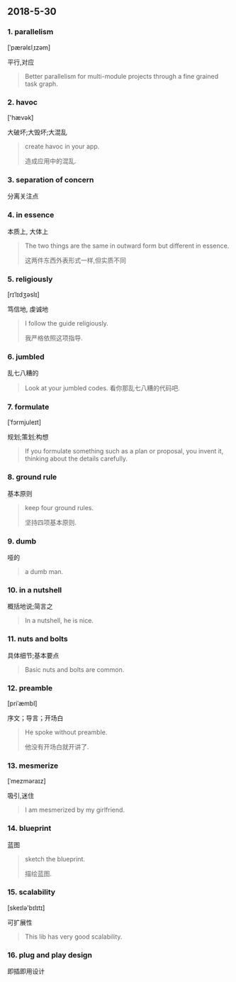 ## 2018-5-30

### 1. parallelism

[ˈpærəlɛlˌɪzəm] 

平行,对应

> Better parallelism for multi-module projects through a fine grained task graph.

### 2. havoc

['hævək]

大破坏;大毁坏;大混乱

> create havoc in your app.
> 
> 造成应用中的混乱.


### 3. separation of concern

分离关注点


### 4. in essence

本质上, 大体上

> The two things are the same in outward form but different in essence.
> 
> 这两件东西外表形式一样,但实质不同

### 5. religiously

[rɪˈlɪdʒəslɪ]

笃信地, 虔诚地

> I follow the guide religiously.
> 
> 我严格依照这项指导.

### 6. jumbled

乱七八糟的

> Look at your jumbled codes.
> 看你那乱七八糟的代码吧.


### 7. formulate

 [ˈfɔrmjuleɪt]

规划;策划;构想

> If you formulate something such as a plan or proposal, you invent it, thinking about the details carefully.

### 8. ground rule

基本原则

> keep four ground rules.
> 
> 坚持四项基本原则.

### 9. dumb

哑的

> a dumb man.

### 10. in a nutshell

概括地说;简言之

> In a nutshell, he is nice.


### 11. nuts and bolts

具体细节;基本要点

> Basic nuts and bolts are common.

### 12. preamble

[priˈæmbl]

序文；导言；开场白

> He spoke without preamble.
> 
> 他没有开场白就开讲了.

### 13. mesmerize

[ˈmezməraɪz] 

吸引,迷住

> I am mesmerized by my girlfriend.


### 14. blueprint

蓝图

> sketch the blueprint.
> 
> 描绘蓝图.

### 15. scalability

[skeɪlə'bɪlɪtɪ] 

可扩展性

> This lib has very good scalability.

### 16. plug and play design

即插即用设计